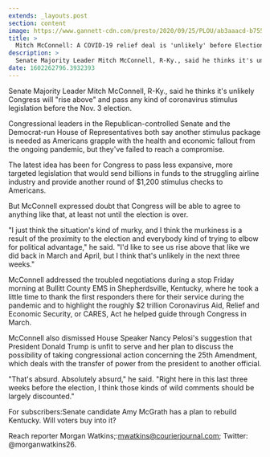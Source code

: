 ```yaml
--- 
extends: _layouts.post 
section: content 
image: https://www.gannett-cdn.com/presto/2020/09/25/PLOU/ab3aaacd-b755-466f-aefd-35667e277d04-AP20266729471780.jpg?crop=3999,2250,x0,y221&width=3200&height=1801&format=pjpg&auto=webp 
title: > 
  Mitch McConnell: A COVID-19 relief deal is 'unlikely' before Election Day 
description: > 
  Senate Majority Leader Mitch McConnell, R-Ky., said he thinks it's unlikely Congress will "rise above" and pass any kind of coronavirus stimulus legislation before the Nov. 3 election.But McConnell expressed doubt that Congress will be able to agree to anything like that, at least not until the election is over."I just think the situation's kind of murky, and I think the murkiness is a result of the proximity to the election and everybody kind of trying to elbow for political advantage," he said."I'd like to see us rise above that like we did back in March and April, but I think that's unlikely in the next three weeks.""Right here in this last three weeks before the election, I think those kinds of wild comments should be largely discounted." 
date: 1602262796.3932393 
--- 
```

Senate Majority Leader Mitch McConnell, R-Ky., said he thinks it's unlikely Congress will "rise above" and pass any kind of coronavirus stimulus legislation before the Nov. 3 election.

Congressional leaders in the Republican-controlled Senate and the Democrat-run House of Representatives both say another stimulus package is needed as Americans grapple with the health and economic fallout from the ongoing pandemic, but they've failed to reach a compromise.

The latest idea has been for Congress to pass less expansive, more targeted legislation that would send billions in funds to the struggling airline industry and provide another round of $1,200 stimulus checks to Americans.

But McConnell expressed doubt that Congress will be able to agree to anything like that, at least not until the election is over.

"I just think the situation's kind of murky, and I think the murkiness is a result of the proximity to the election and everybody kind of trying to elbow for political advantage," he said. "I'd like to see us rise above that like we did back in March and April, but I think that's unlikely in the next three weeks."

McConnell addressed the troubled negotiations during a stop Friday morning at Bullitt County EMS in Shepherdsville, Kentucky, where he took a little time to thank the first responders there for their service during the pandemic and to highlight the roughly $2 trillion Coronavirus Aid, Relief and Economic Security, or CARES, Act he helped guide through Congress in March.

McConnell also dismissed House Speaker Nancy Pelosi's suggestion that President Donald Trump is unfit to serve and her plan to discuss the possibility of taking congressional action concerning the 25th Amendment, which deals with the transfer of power from the president to another official.

"That's absurd. Absolutely absurd," he said. "Right here in this last three weeks before the election, I think those kinds of wild comments should be largely discounted."

For subscribers:Senate candidate Amy McGrath has a plan to rebuild Kentucky. Will voters buy into it?

Reach reporter Morgan Watkins;:mwatkins@courierjournal.com; Twitter: @morganwatkins26.